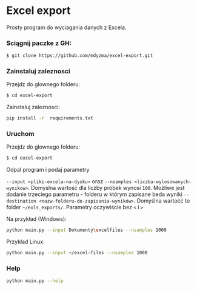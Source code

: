 # Excel export
Prosty program do wyciagania danych z Excela.



### Sciągnij paczke z GH:

```bash
$ git clone https://github.com/mdyzma/excel-export.git

```

### Zainstaluj zaleznosci

Przejdz do glownego folderu:

```bash
$ cd excel-export
```
Zainstaluj zaleznosci:

```bash
pip install -r  requirements.txt
```

### Uruchom

Przejdz do glownego folderu:

```bash
$ cd excel-export
```
Odpal program i podaj parametry

`--input <pliki-excela-na-dysku>` oraz `--nsamples <liczba-wylosowanych-wynikow>`. Domyslna wartość dla liczby próbek wynosi `100`. Możliwe jest dodanie trzeciego parametru - folderu w którym zapisane beda wyniki `--destination <nazw-folderu-do-zapisania-wyników>`. Domyślna wartoćć to folder `~/exls_exports/`. Parametry oczywiście bez `<` i `>`

Na przykład (Windows):

```bash
python main.py --input Dokumenty\excelfiles --nsamples 1000
```

Przykład Linux:

```bash
python main.py --input ~/excel-files --nsamples 1000
```



### Help


```bash
python main.py --help
```